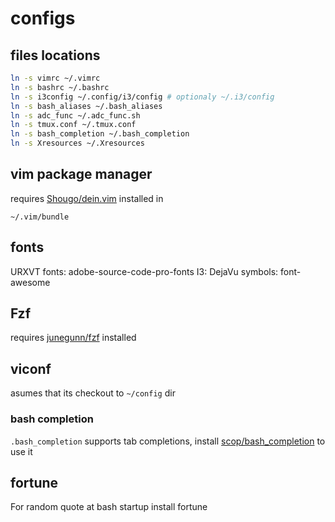 
# configs

## files locations
```sh
ln -s vimrc ~/.vimrc
ln -s bashrc ~/.bashrc
ln -s i3config ~/.config/i3/config # optionaly ~/.i3/config
ln -s bash_aliases ~/.bash_aliases
ln -s adc_func ~/.adc_func.sh
ln -s tmux.conf ~/.tmux.conf
ln -s bash_completion ~/.bash_completion
ln -s Xresources ~/.Xresources
```

## vim package manager
requires [ Shougo/dein.vim][1] installed in
```
~/.vim/bundle
```

## fonts
URXVT fonts: adobe-source-code-pro-fonts
I3: DejaVu
symbols: font-awesome

## Fzf
requires [junegunn/fzf][2] installed


## viconf
asumes that its checkout to `~/config` dir

### bash completion
`.bash_completion` supports tab completions, install [scop/bash_completion][3] to use it

## fortune
For random quote at bash startup install fortune


[1]:https://github.com/junegunn/fzf
[2]:https://github.com/Shougo/dein.vim
[3]:https://github.com/scop/bash_completion

